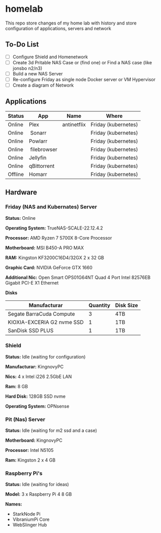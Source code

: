 # homelab

This repo store changes of my home lab with history and store configuration of applications, servers and network

## To-Do List

- [ ] Configure Shield and Homenetwork
- [ ] Create 3d Pritable NAS Case or (find one) or Find a NAS case (like jonsbo n2/n3)
- [ ] Build a new NAS Server
- [ ] Re-configure Friday as single node Docker server or VM Hypervisor
- [ ] Create a diagram of Network
 
## Applications

| Status | App | Name | Where |
|---|---|---|---|
| Online | Plex | antinetflix | Friday (kubernetes) |
| Online | Sonarr |  | Friday (kubernetes) |
| Online | Powlarr |  | Friday (kubernetes) |
| Online | filebrowser |  | Friday (kubernetes) |
| Online | Jellyfin |  | Friday (kubernetes) |
| Online | qBittorrent |  | Friday (kubernetes) |
| Offline | Homarr |  | Friday (kubernetes) |

## Hardware

### Friday (NAS and Kubernates) Server 

**Status:** Online

**Operating System:** TrueNAS-SCALE-22.12.4.2

**Processor:** AMD Ryzen 7 5700X 8-Core Processor

**Motherboard:** MSI B450-A PRO MAX 

**RAM:** Kingston KF3200C16D4/32GX 2 x 32 GB

**Graphic Card:** NVIDIA GeForce GTX 1660

**Additional Nic:** Open Smart OPS01G64NT Quad 4 Port Intel 82576EB Gigabit PCI-E X1 Ethernet

**Disks**

| Manufacturar | Quantity | Disk Size |
|---|---|---|
| Segate BarraCuda Compute | 3 | 4TB |
| KIOXIA-EXCERIA G2 nvme SSD | 1 | 1TB |
| SanDisk SSD PLUS  | 1 | 1TB |


### Shield

**Status:** Idle (waiting for configuration)

**Manufacturar:** KingnovyPC

**Nics:** 4 x Intel i226 2.5GbE LAN

**Ram:** 8 GB

**Hard Disk:** 128GB SSD nvme

**Operating System:** OPNsense

### Pit (Nas) Server

**Status:** Idle (waiting for m2 ssd and a case)

**Motherboard:** KingnovyPC 

**Processor:** Intel N5105

**Ram:** Kingston 2 x 4 GB

### Raspberry Pi's 

**Status:** Idle (waiting for ideas)

**Model:** 3 x Raspberry Pi 4 8 GB 

**Names:**
 - StarkNode Pi
 - VibraniumPi Core
 - WebSlinger Hub